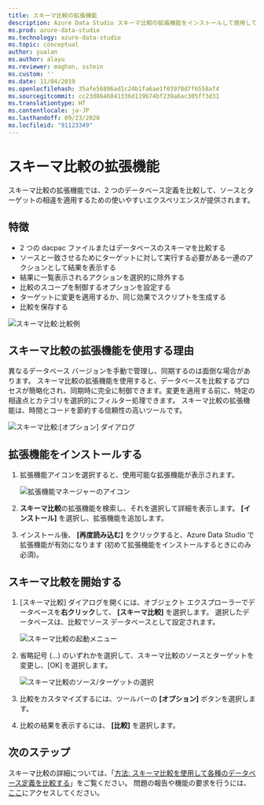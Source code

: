```yaml
---
title: スキーマ比較の拡張機能
description: Azure Data Studio スキーマ比較の拡張機能をインストールして使用して 2 つのデータベースを簡単に比較し、選択的に一方を他方に合わせて変更する方法について説明します。
ms.prod: azure-data-studio
ms.technology: azure-data-studio
ms.topic: conceptual
author: yualan
ms.author: alayu
ms.reviewer: maghan, sstein
ms.custom: ''
ms.date: 11/04/2019
ms.openlocfilehash: 35afe56806ad1c24b1fa6ae1f03978d7f6558af4
ms.sourcegitcommit: cc23d8646041336d119b74bf239a6ac305ff3d31
ms.translationtype: HT
ms.contentlocale: ja-JP
ms.lasthandoff: 09/23/2020
ms.locfileid: "91123349"
---
```

# <a name="schema-compare-extension"></a>スキーマ比較の拡張機能

スキーマ比較の拡張機能では、2 つのデータベース定義を比較して、ソースとターゲットの相違を適用するための使いやすいエクスペリエンスが提供されます。

## <a name="features"></a>特徴

* 2 つの dacpac ファイルまたはデータベースのスキーマを比較する
* ソースと一致させるためにターゲットに対して実行する必要がある一連のアクションとして結果を表示する
* 結果に一覧表示されるアクションを選択的に除外する
* 比較のスコープを制御するオプションを設定する
* ターゲットに変更を適用するか、同じ効果でスクリプトを生成する
* 比較を保存する

![スキーマ比較:比較例](media/schema-compare-extension/schema-compare.png)

## <a name="why-would-i-use-the-schema-compare-extension"></a>スキーマ比較の拡張機能を使用する理由

異なるデータベース バージョンを手動で管理し、同期するのは面倒な場合があります。 スキーマ比較の拡張機能を使用すると、データベースを比較するプロセスが簡略化され、同期時に完全に制御できます。変更を適用する前に、特定の相違点とカテゴリを選択的にフィルター処理できます。 スキーマ比較の拡張機能は、時間とコードを節約する信頼性の高いツールです。

![スキーマ比較:[オプション] ダイアログ](media/schema-compare-extension/schema-compare-options.png)

## <a name="install-the-extension"></a>拡張機能をインストールする

1. 拡張機能アイコンを選択すると、使用可能な拡張機能が表示されます。

    ![拡張機能マネージャーのアイコン](media/add-extensions/extension-manager-icon.png)

2. **スキーマ比較**の拡張機能を検索し、それを選択して詳細を表示します。 **[インストール]** を選択し、拡張機能を追加します。

3. インストール後、 **[再度読み込む]** をクリックすると、Azure Data Studio で拡張機能が有効になります (初めて拡張機能をインストールするときにのみ必須)。

## <a name="launch-a-schema-compare"></a>スキーマ比較を開始する

1. [スキーマ比較] ダイアログを開くには、オブジェクト エクスプローラーでデータベースを**右クリック**して、 **[スキーマ比較]** を選択します。 選択したデータベースは、比較でソース データベースとして設定されます。

    ![スキーマ比較の起動メニュー](media/schema-compare-extension/schema-compare-launch.png)

2. 省略記号 (...) のいずれかを選択して、スキーマ比較のソースとターゲットを変更し、[OK] を選択します。

    ![スキーマ比較のソース/ターゲットの選択](media/schema-compare-extension/schema-compare-select-source-target.png)

3. 比較をカスタマイズするには、ツールバーの **[オプション]** ボタンを選択します。

4. 比較の結果を表示するには、 **[比較]** を選択します。

## <a name="next-steps"></a>次のステップ

スキーマ比較の詳細については、「[方法: スキーマ比較を使用して各種のデータベース定義を比較する](../../ssdt/how-to-use-schema-compare-to-compare-different-database-definitions.md)」をご覧ください。
問題の報告や機能の要求を行うには、[ここ](https://github.com/microsoft/azuredatastudio/issues)にアクセスしてください。